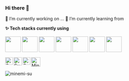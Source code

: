 ### Hi there 👋

🔭 I’m currently working on ...
🌱 I’m currently learning from 


**✨ Tech stacks currently using** <br>
<br>
<code><a href="https://www.python.org/" target="_blank"><img height="50" src="https://www.vectorlogo.zone/logos/python/python-ar21.svg"></a></code>
<code><a href="https://airflow.apache.org/" target="_blank"><img height="50" src="https://www.vectorlogo.zone/logos/apache_spark/apache_spark-ar21.svg"></a></code>
<code><a href="https://jupyter.org/" target="_blank"><img height="50" src="https://www.vectorlogo.zone/logos/jupyter/jupyter-ar21.svg"></a></code>
<code><a href="https://analytics.google.com/" target="_blank"><img height="50" src="https://www.vectorlogo.zone/logos/google_analytics/google_analytics-ar21.svg"></a></code>
<code><a href="https://git-scm.com/" target="_blank"><img height="50" src="https://www.vectorlogo.zone/logos/git-scm/git-scm-ar21.svg"></a></code>
<code><a href="https://www.mysql.com/" target="_blank"><img height="50" src="https://www.vectorlogo.zone/logos/mysql/mysql-ar21.svg"></a></code>
<code><a href="https://www.sqlite.org/" target="_blank"><img height="50" src="https://www.vectorlogo.zone/logos/sqlite/sqlite-ar21.svg"></a></code>
<br>

 <a href="https://www.linkedin.com/in/minemu/" target="_blank">
   <img align="left" alt="Su Mine | Linkedin" width="24px" src="https://github.com/minemi-su/minemi-su/main/Linkedin.svg" />
  </a>
  <a href="mailto:minemisu@gmail.com" target="_blank">
    <img align="left" alt="Su Mine | Gmail" width="26px" src="https://github.com/minemi-su/minemi-su/main/Gmail.svg" />
  </a>
  <a href="https://www.instagram.com/minemisu_" target="_blank">
    <img align="left" alt="Su Mine| Instagram" width="24px" src="https://github.com/minemi-su/minemi-su/main/Instagram.svg"  />
  </a>
  <a href="https://dev.to/minemisu" target="_blank">
  <img src="https://d2fltix0v2e0sb.cloudfront.net/dev-badge.svg" alt="Mine's dev profile" height="30" width="30">
</a>

<p align="left"> <img src=https://komarev.com/ghpvc/?username=minemi-su alt=minemi-su> </p>

<!--
**Visitor Count :**
<br>
![Visitor Count](https://profile-counter.glitch.me/{minemi-su}/count.svg) 
-->
